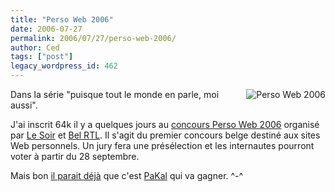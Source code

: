 ```yaml
---
title: "Perso Web 2006"
date: 2006-07-27
permalink: 2006/07/27/perso-web-2006/
author: Ced
tags: ["post"]
legacy_wordpress_id: 462
---
```


<img src="https://64k.be/wp-content/uploads/2006/web/badge_persoweb.png" alt="Perso Web 2006" style="border: 0pt none ; margin: 0pt 0pt 1em 1em; float: right; background-color: transparent" />Dans la série "puisque tout le monde en parle, moi aussi".

J'ai inscrit 64k il y a quelques jours au <a href="http://rtlbe.typepad.com/persoweb/" hreflang="fr">concours Perso Web 2006</a> organisé par <a href="http://www.lesoir.be" hreflang="fr">Le Soir</a> et <a href="http://www.belrtl.be" hreflang="fr">Bel RTL</a>. Il s'agit du premier concours belge destiné aux sites Web personnels. Un jury fera une présélection et les internautes pourront voter à partir du 28 septembre.

<!-- excerpt -->

Mais bon <a href="http://promethee.blogspot.com/2006/07/pakal-goes-to-america.html" hreflang="fr">il parait déjà</a> que c'est <a href="http://pakal.org/" hreflang="fr">PaKal</a> qui va gagner. ^-^
